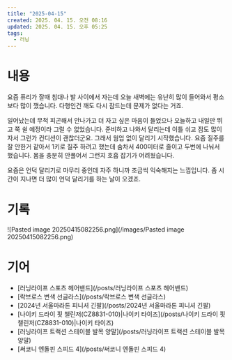 ```yaml
---
title: "2025-04-15"
created: 2025. 04. 15. 오전 08:16
updated: 2025. 04. 15. 오후 05:25
tags:
  - 러닝
---
```

# 내용

요즘 퓨리가 잘때 침대나 발 사이에서 자는데 오늘 새벽에는 유난히 많이 들어와서 평소보다 많이 깼습니다. 다행인건 깨도 다시 잠드는데 문제가 없다는 거죠.

일어났는데 무척 피곤해서 안나가고 더 자고 싶은 마음이 들었으나 오늘하고 내일만 뛰고 쭉 쉴 예정이라 그럴 수 없었습니다. 준비하고 나와서 달리는데 이틀 쉬고 잠도 많이 자서 그런가 컨디션이 괜찮더군요. 그래서 웜업 없이 달리기 시작했습니다. 요즘 질주를 잘 안한거 같아서 1키로 질주 하려고 했는데 숨차서 400미터로 줄이고 두번에 나눠서 했습니다. 몸을 충분히 안풀어서 그런지 호흡 잡기가 어려웠습니다.

요즘은 언덕 달리기로 마무리 중인데 자주 하니까 조금씩 익숙해지는 느낌입니다. 좀 시간이 지나면 더 많이 언덕 달리기를 하는 날이 오겠죠.

# 기록

![Pasted image 20250415082256.png](/images/Pasted image 20250415082256.png)

# 기어

- [러닝라이프 스포츠 헤어밴드](/posts/러닝라이프 스포츠 헤어밴드)
- [락브로스 변색 선글라스](/posts/락브로스 변색 선글라스)
- [2024년 서울마라톤 피니셔 긴팔](/posts/2024년 서울마라톤 피니셔 긴팔)
- [나이키 드라이 핏 챌린저(CZ8831-010)|나이키 타이즈](/posts/나이키 드라이 핏 챌린저(CZ8831-010)|나이키 타이즈)
- [러닝라이프 트랙션 스테이블 발목 양말](/posts/러닝라이프 트랙션 스테이블 발목 양말)
- [써코니 엔돌핀 스피드 4](/posts/써코니 엔돌핀 스피드 4)
